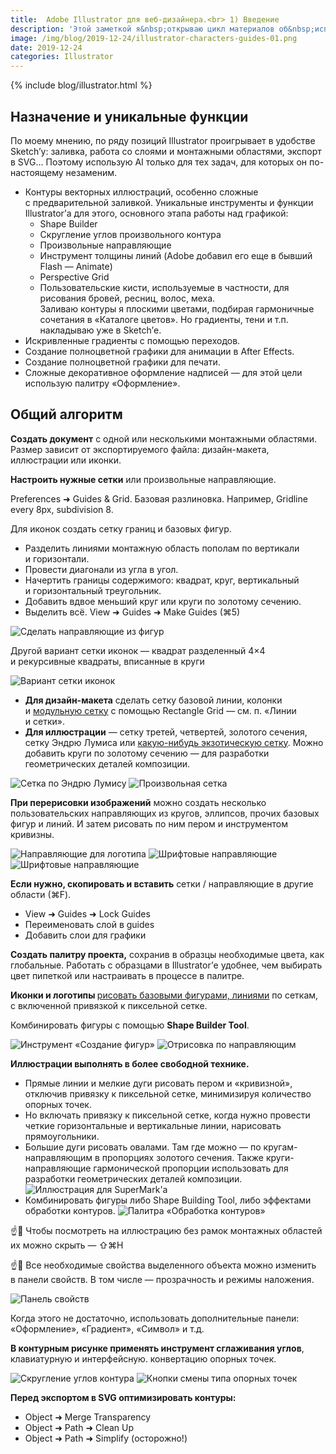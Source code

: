 ```yaml
---
title:  Adobe Illustrator для веб-дизайнера.<br> 1) Введение
description: 'Этой заметкой я&nbsp;открываю цикл материалов об&nbsp;использовании Adobe Illustrator в&nbsp;веб-дизайне. Материалы цикла представляют собой мои личные конспекты. Нет времени превращать их&nbsp;в&nbsp;полноценные обучающие статьи, и&nbsp;поэтому свободное отношение к&nbsp;слову может расстроить граммар-наци. Также не&nbsp;исключено, что&nbsp;использование каких-то картинок нарушит авторские права. Это нехорошо, но&nbsp;давно не&nbsp;помню, где и&nbsp;что брал... Я&nbsp;предупредил.'
image: /img/blog/2019-12-24/illustrator-characters-guides-01.png
date: 2019-12-24
categories: Illustrator
---
```


{% include blog/illustrator.html %}

<h2>Назначение и&nbsp;уникальные функции</h2>
<p>По&nbsp;моему мнению, по&nbsp;ряду позиций Illustrator проигрывает в&nbsp;удобстве Sketch’у: заливка, работа со&nbsp;слоями и&nbsp;монтажными областями, экспорт в&nbsp;SVG... Поэтому использую&nbsp;AI только для тех задач, для которых он&nbsp;по-настоящему незаменим.</p>
<ul>
<li>Контуры векторных иллюстраций, особенно сложные с&nbsp;предварительной заливкой. Уникальные инструменты и&nbsp;функции Illustrator’а для этого, основного этапа работы над графикой:
<ul>
<li>Shape Builder</li>
<li>Скругление углов произвольного контура</li>
<li>Произвольные направляющие</li>
<li>Инструмент толщины линий (Adobe добавил его еще в&nbsp;бывший Flash&nbsp;&mdash; Animate)</li>
<li>Perspective Grid</li>
<li>Пользовательские кисти, используемые в&nbsp;частности, для рисования бровей, ресниц, волос, меха.<br>
Заливаю контуры я&nbsp;плоскими цветами, подбирая гармоничные сочетания в&nbsp;«Каталоге цветов». Но&nbsp;градиенты, тени и&nbsp;т.п. накладываю уже в&nbsp;Sketch’е.</li>
</ul>
</li>
<li>Искривленные градиенты с&nbsp;помощью переходов.</li>
<li>Создание полноцветной графики для анимации в&nbsp;After Effects.</li>
<li>Создание полноцветной графики для печати.</li>
<li>Сложные декоративное оформление надписей&nbsp;— для этой цели использую палитру «Оформление».</li>
</ul>
<h2>Общий алгоритм</h2>
<p><strong>Создать документ</strong> с&nbsp;одной или несколькими монтажными областями. Размер зависит от&nbsp;экспортируемого файла: дизайн-макета, иллюстрации или иконки.</p>
<p><strong>Настроить нужные сетки</strong> или произвольные направляющие.</p>
<p>Preferences ➜ Guides &amp;&nbsp;Grid. Базовая разлиновка. Например, Gridline every 8px, subdivision 8.</p>
<p>Для иконок создать сетку границ и&nbsp;базовых фигур.</p>
<ul>
<li>Разделить линиями монтажную область пополам по&nbsp;вертикали и&nbsp;горизонтали.</li>
<li>Провести диагонали из&nbsp;угла в&nbsp;угол.</li>
<li>Начертить границы содержимого: квадрат, круг, вертикальный и&nbsp;горизонтальный треугольник.</li>
<li>Добавить вдвое меньший круг или круги по&nbsp;золотому сечению.</li>
<li>Выделить всё. View ➜ Guides ➜ Make Guides (⌘5)</li>
</ul>
<img src="{{ site.assets }}/img/blog/2019-12-24/illustrator-make-guides.png" alt="Сделать направляющие из фигур">
<p>Другой вариант сетки иконок&nbsp;— квадрат разделенный 4×4 и&nbsp;рекурсивные квадраты, вписанные в&nbsp;круги</p>
<img src="{{ site.assets }}/img/blog/2019-12-24/illustrator-recursive-squares-grid.png" alt="Вариант сетки иконок">
<ul>
<li><strong>Для дизайн-макета</strong> сделать сетку базовой линии, колонки и&nbsp;<a href="https://www.pinterest.ru/pin/245938829631827772/">модульную сетку</a> с&nbsp;помощью Rectangle Grid&nbsp;— см.&nbsp;п. «Линии и&nbsp;сетки».</li>
<li><strong>Для иллюстрации</strong>&nbsp;— сетку третей, четвертей, золотого сечения, сетку Эндрю Лумиса или <a href="https://www.pinterest.ru/paschka/grids-grid-systems-systematic-design/">какую-нибудь экзотическую сетку</a>. Можно добавить круги по&nbsp;золотому сечению&nbsp;— для разработки геометрических деталей композиции.<br>
</li>
</ul>
<img src="{{ site.assets }}/img/blog/2019-12-24/illustrator-andrew-loomis-grid.png" alt="Сетка по Эндрю Лумису">
<img src="{{ site.assets }}/img/blog/2019-12-24/illustrator-custom-grid.png" alt="Произвольная сетка">
<p><strong>При перерисовки изображений</strong> можно создать несколько пользовательских направляющих из&nbsp;кругов, эллипсов, прочих базовых фигур и&nbsp;линий. И&nbsp;затем рисовать по&nbsp;ним пером и&nbsp;инструментом кривизны.</p>
<img src="{{ site.assets }}/img/blog/2019-12-24/illustrator-guides-for-logo.png" alt="Направляющие для логотипа">
<img src="{{ site.assets }}/img/blog/2019-12-24/illustrator-characters-guides-01.png" alt="Шрифтовые направляющие">
<img src="{{ site.assets }}/img/blog/2019-12-24/illustrator-characters-guides-02.png" alt="Шрифтовые направляющие">
<p><strong>Если нужно, скопировать и&nbsp;вставить</strong> сетки&nbsp;/ направляющие в&nbsp;другие области (⌘F).</p>
<ul>
<li>View ➜ Guides ➜ Lock Guides</li>
<li>Переименовать слой в&nbsp;guides</li>
<li>Добавить слои для графики</li>
</ul>
<p><strong>Создать палитру проекта,</strong> сохранив в&nbsp;образцы необходимые цвета, как глобальные. Работать с&nbsp;образцами в&nbsp;Illustrator’е удобнее, чем выбирать цвет пипеткой или настраивать в&nbsp;процессе в&nbsp;палитре.</p>
<p><strong>Иконки и&nbsp;логотипы </strong><a href="https://www.youtube.com/watch?v=m24A8lsQWXQ">рисовать базовыми фигурами, линиями</a> по&nbsp;сеткам, с&nbsp;включенной привязкой к&nbsp;пиксельной сетке.</p>
<p>Комбинировать фигуры с&nbsp;помощью <strong>Shape Builder Tool</strong>.</p>
<img src="{{ site.assets }}/img/blog/2019-12-24/illustrator-shape-builder-tool.png" alt="Инструмент «Создание фигур»">
<img src="{{ site.assets }}/img/blog/2019-12-24/logo-construction-giraffe-w-circles.gif" alt="Отрисовка по направляющим">

<p><strong>Иллюстрации выполнять в&nbsp;более свободной технике.</strong></p>
<ul>
<li>Прямые линии и&nbsp;мелкие дуги рисовать пером и&nbsp;«кривизной», отключив привязку к&nbsp;пиксельной сетке, минимизируя количество опорных точек.</li>
<li>Но&nbsp;включать привязку к&nbsp;пиксельной сетке, когда нужно провести четкие горизонтальные и&nbsp;вертикальные линии, нарисовать прямоугольники.</li>
<li>Большие дуги рисовать овалами. Там где можно&nbsp;— по&nbsp;кругам-направляющим в&nbsp;пропорциях золотого сечения. Также круги-направляющие гармонической пропорции использовать для разработки геометрических деталей композиции.
<img src="{{ site.assets }}/img/blog/2019-12-24/illustrator-supermark.png" alt="Иллюстрация для SuperMark'а">
</li>
<li>Комбинировать фигуры либо Shape Building Tool, либо эффектами обработки контуров.
<img src="{{ site.assets }}/img/blog/2019-12-24/illustrator-pathfinder.png" alt="Палитра «Обработка контуров»">
</li>
</ul>
<p>☝️🧐 Чтобы посмотреть на&nbsp;иллюстрацию без рамок монтажных областей их&nbsp;можно скрыть&nbsp;— ⇧⌘H</p>
<p>☝️🧐 Все необходимые свойства выделенного объекта можно изменить в&nbsp;панели свойств. В&nbsp;том числе&nbsp;— прозрачность и&nbsp;режимы наложения.</p>
<img src="{{ site.assets }}/img/blog/2019-12-24/illustrator-properties-opacity.png" alt="Панель свойств">
<p>Когда этого не&nbsp;достаточно, использовать дополнительные панели: «Оформление», «Градиент», «Символ» и&nbsp;т.д.</p>
<p><strong>В&nbsp;контурным рисунке применять инструмент сглаживания углов</strong>, клавиатурную и&nbsp;интерфейсную. конвертацию опорных точек.</p>
<img src="{{ site.assets }}/img/blog/2019-12-24/illustrator-rounding-corner.png" alt="Скругление углов контура">
<img src="{{ site.assets }}/img/blog/2019-12-24/illustrator-conver-anchors.png" alt="Кнопки смены типа опорных точек">
<p><strong>Перед экспортом в&nbsp;SVG оптимизировать контуры:</strong></p>
<ul>
<li>Object ➜ Merge Transparency</li>
<li>Object ➜ Path ➜ Clean Up</li>
<li>Object ➜ Path ➜ Simplify (осторожно!)</li>
</ul>
